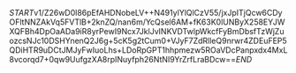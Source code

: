 $START$v1/Z26wD0l86pEfAHDNobeLV++N491ylYlQlCzV55/jxJpITjQcw6CDyOFltNNZAkVq5FVTlB+2knZQ/nan6m/YcQsel6AM+fK63K0lUNByX258EYJWXQFBh4DpOaADa9iR8yrPewI9Ncx7JklJvINKVDTwlpWkcfFyBmDbsfTzWjZuozcsNJc10DSHYnenQ2J6g+5cK5g2tCum0+VJyF7ZdRlleQ9nrwr4ZDEuFEP5QDiHTR9uDCtJMJyFwIuoLhs+LDoRpGPT1hhpmezw5ROaVDcPanpxdx4MxL8vcorqd7+0qw9UufgzXA8rpINuyfph26NtNI9YrZrfLraBDcw==$END$